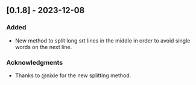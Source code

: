## [0.1.8] - 2023-12-08

### Added
- New method to split long srt lines in the middle in order to avoid single words on the next line. 

### Acknowledgments
- Thanks to @nixie for the new splitting method.